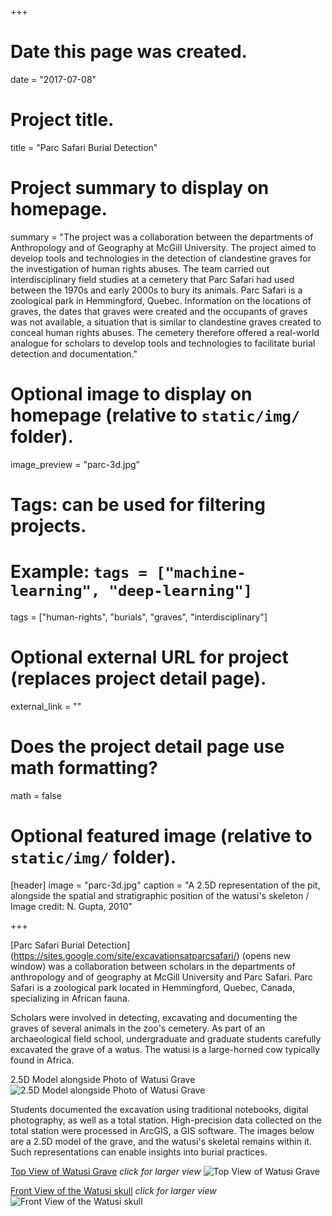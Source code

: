 +++
# Date this page was created.
date = "2017-07-08"

# Project title.
title = "Parc Safari Burial Detection"

# Project summary to display on homepage.
summary = "The project was a collaboration between the departments of Anthropology and of Geography at McGill University. The project aimed to develop tools and technologies in the detection of clandestine graves for the investigation of human rights abuses. The team carried out interdisciplinary field studies at a cemetery that Parc Safari had used between the 1970s and early 2000s to bury its animals. Parc Safari is a zoological park in Hemmingford, Quebec. Information on the locations of graves, the dates that graves were created and the occupants of graves was not available, a situation that is similar to clandestine graves created to conceal human rights abuses. The cemetery therefore offered a real-world analogue for scholars to develop tools and technologies to facilitate burial detection and documentation."

# Optional image to display on homepage (relative to `static/img/` folder).
image_preview = "parc-3d.jpg"

# Tags: can be used for filtering projects.
# Example: `tags = ["machine-learning", "deep-learning"]`
tags = ["human-rights", "burials", "graves", "interdisciplinary"]

# Optional external URL for project (replaces project detail page).
external_link = ""

# Does the project detail page use math formatting?
math = false

# Optional featured image (relative to `static/img/` folder).
[header]
image = "parc-3d.jpg"
caption = "A 2.5D representation of the pit, alongside the spatial and stratigraphic position of the watusi's skeleton / Image credit: N. Gupta, 2010"

+++

[Parc Safari Burial Detection] (https://sites.google.com/site/excavationsatparcsafari/) (opens new window) was a collaboration between scholars in the departments of anthropology and of geography at McGill University and Parc Safari. Parc Safari is a zoological park located in Hemmingford, Quebec, Canada, specializing in African fauna.

Scholars were involved in detecting, excavating and documenting the graves of several animals in the zoo's cemetery. As part of an archaeological field school, undergraduate and graduate students carefully excavated the grave of a watus. The watusi is a large-horned cow typically found in Africa.

2.5D Model alongside Photo of Watusi Grave ![2.5D Model alongside Photo of Watusi Grave](/img/parc_3d&photo.jpg)

Students documented the excavation using traditional notebooks, digital photography, as well as a total station. High-precision data collected on the total station were processed in ArcGIS, a GIS software. The images below are a 2.5D model of the grave, and the watusi's skeletal remains within it. Such representations can enable insights into burial practices.

[Top View of Watusi Grave](/img/graveTop.png) *click for larger view* ![Top View of Watusi Grave](/img/graveTop.png)

[Front View of the Watusi skull](/img/graveFront.png) *click for larger view* ![Front View of the Watusi skull](/img/graveFront.png)
